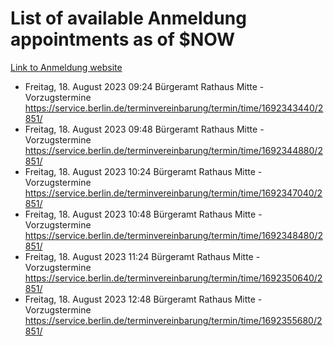 # List of available Anmeldung appointments as of $NOW
[Link to Anmeldung website](https://service.berlin.de/terminvereinbarung/termin/tag.php?termin=1&anliegen[]=120686&dienstleisterlist=122210,122217,327316,122219,327312,122227,327314,122231,327346,122243,327348,122254,122252,329742,122260,329745,122262,329748,122271,327278,122273,327274,122277,327276,330436,122280,327294,122282,327290,122284,327292,122291,327270,122285,327266,122286,327264,122296,327268,150230,329760,122297,327286,122294,327284,122312,329763,122314,329775,122304,327330,122311,327334,122309,327332,317869,122281,327352,122279,329772,122283,122276,327324,122274,327326,122267,329766,122246,327318,122251,327320,122257,327322,122208,327298,122226,327300&herkunft=http%3A%2F%2Fservice.berlin.de%2Fdienstleistung%2F120686%2F)
- Freitag, 18. August 2023 09:24 Bürgeramt Rathaus Mitte - Vorzugstermine https://service.berlin.de/terminvereinbarung/termin/time/1692343440/2851/
- Freitag, 18. August 2023 09:48 Bürgeramt Rathaus Mitte - Vorzugstermine https://service.berlin.de/terminvereinbarung/termin/time/1692344880/2851/
- Freitag, 18. August 2023 10:24 Bürgeramt Rathaus Mitte - Vorzugstermine https://service.berlin.de/terminvereinbarung/termin/time/1692347040/2851/
- Freitag, 18. August 2023 10:48 Bürgeramt Rathaus Mitte - Vorzugstermine https://service.berlin.de/terminvereinbarung/termin/time/1692348480/2851/
- Freitag, 18. August 2023 11:24 Bürgeramt Rathaus Mitte - Vorzugstermine https://service.berlin.de/terminvereinbarung/termin/time/1692350640/2851/
- Freitag, 18. August 2023 12:48 Bürgeramt Rathaus Mitte - Vorzugstermine https://service.berlin.de/terminvereinbarung/termin/time/1692355680/2851/
